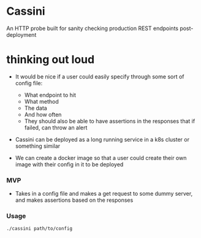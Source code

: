 # Cassini
An HTTP probe built for sanity checking production REST endpoints post-deployment


# thinking out loud
- It would be nice if a user could easily specify through some sort of config file:
  - What endpoint to hit
  - What method
  - The data
  - And how often
  - They should also be able to have assertions in the responses that if failed, can throw an alert

- Cassini can be deployed as a long running service in a k8s cluster or something similar
- We can create a docker image so that a user could create their own image with their config in it to be deployed 


### MVP
- Takes in a config file and makes a get request to some dummy server, and makes assertions based on the responses

### Usage
```bash
./cassini path/to/config
```


